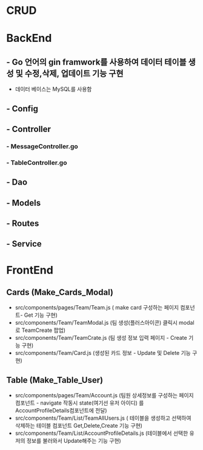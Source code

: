 # CRUD
# BackEnd
## - Go 언어의 gin framwork를 사용하여 데이터 테이블 생성 및 수정,삭제, 업데이트 기능 구현 
   - 데이터 베이스는 MySQL를 사용함
## - Config
## - Controller
### - MessageController.go
### - TableController.go
## - Dao
## - Models
## - Routes
## - Service

# FrontEnd
## Cards (Make_Cards_Modal)

- src/components/pages/Team/Team.js ( make card 구성하는 페이지 컴포넌트- Get 기능 구현)
- src/components/Team/TeamModal.js (팀 생성(플러스아이콘) 클릭시 modal로 TeamCreate 팝업)
- src/components/Team/TeamCrate.js (팀 생성 정보 입력 페이지 - Create 기능 구현)
- src/components/Team/Card.js (생성된 카드 정보 - Update 및 Delete 기능 구현)

## Table (Make_Table_User)

- src/components/pages/Team/Account.js (팀원 상세정보를 구성하는 페이지 컴포넌트 - navigate 작동시 state(여기선 유저 아이디) 를 AccountProfileDetails컴포넌트에 전달)
- src/components/Team/List/TeamAllUsers.js ( 테이블을 생성하고 선택하여 삭제하는 테이블 컴포넌트 Get,Delete,Create 기능 구현)
- src/components/Team/List/AccountProfileDetails.js (테이블에서 선택한 유저의 정보를 불러와서 Update해주는 기능 구현)
